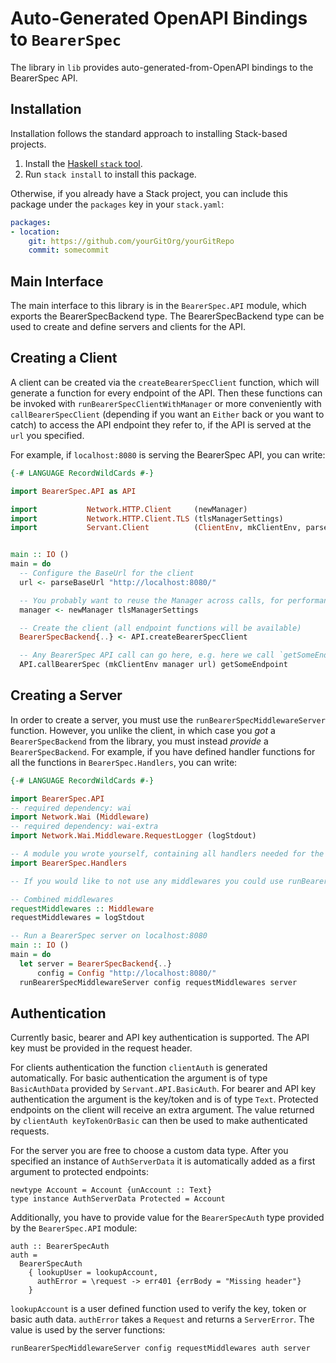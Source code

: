 # Auto-Generated OpenAPI Bindings to `BearerSpec`

The library in `lib` provides auto-generated-from-OpenAPI bindings to the BearerSpec API.

## Installation

Installation follows the standard approach to installing Stack-based projects.

1. Install the [Haskell `stack` tool](http://docs.haskellstack.org/en/stable/README).
2. Run `stack install` to install this package.

Otherwise, if you already have a Stack project, you can include this package under the `packages` key in your `stack.yaml`:
```yaml
packages:
- location:
    git: https://github.com/yourGitOrg/yourGitRepo
    commit: somecommit
```

## Main Interface

The main interface to this library is in the `BearerSpec.API` module, which exports the BearerSpecBackend type. The BearerSpecBackend
type can be used to create and define servers and clients for the API.

## Creating a Client

A client can be created via the `createBearerSpecClient` function, which will generate a function for every endpoint of the API.
Then these functions can be invoked with `runBearerSpecClientWithManager` or more conveniently with `callBearerSpecClient`
(depending if you want an `Either` back or you want to catch) to access the API endpoint they refer to, if the API is served
at the `url` you specified.

For example, if `localhost:8080` is serving the BearerSpec API, you can write:

```haskell
{-# LANGUAGE RecordWildCards #-}

import BearerSpec.API as API

import           Network.HTTP.Client     (newManager)
import           Network.HTTP.Client.TLS (tlsManagerSettings)
import           Servant.Client          (ClientEnv, mkClientEnv, parseBaseUrl)


main :: IO ()
main = do
  -- Configure the BaseUrl for the client
  url <- parseBaseUrl "http://localhost:8080/"

  -- You probably want to reuse the Manager across calls, for performance reasons
  manager <- newManager tlsManagerSettings

  -- Create the client (all endpoint functions will be available)
  BearerSpecBackend{..} <- API.createBearerSpecClient

  -- Any BearerSpec API call can go here, e.g. here we call `getSomeEndpoint`
  API.callBearerSpec (mkClientEnv manager url) getSomeEndpoint
```

## Creating a Server

In order to create a server, you must use the `runBearerSpecMiddlewareServer` function. However, you unlike the client, in which case you *got* a `BearerSpecBackend`
from the library, you must instead *provide* a `BearerSpecBackend`. For example, if you have defined handler functions for all the
functions in `BearerSpec.Handlers`, you can write:

```haskell
{-# LANGUAGE RecordWildCards #-}

import BearerSpec.API
-- required dependency: wai
import Network.Wai (Middleware)
-- required dependency: wai-extra
import Network.Wai.Middleware.RequestLogger (logStdout)

-- A module you wrote yourself, containing all handlers needed for the BearerSpecBackend type.
import BearerSpec.Handlers

-- If you would like to not use any middlewares you could use runBearerSpecServer instead

-- Combined middlewares
requestMiddlewares :: Middleware
requestMiddlewares = logStdout

-- Run a BearerSpec server on localhost:8080
main :: IO ()
main = do
  let server = BearerSpecBackend{..}
      config = Config "http://localhost:8080/"
  runBearerSpecMiddlewareServer config requestMiddlewares server
```

## Authentication

Currently basic, bearer and API key authentication is supported. The API key must be provided
in the request header.

For clients authentication the function `clientAuth` is generated automatically. For basic
authentication the argument is of type `BasicAuthData` provided by `Servant.API.BasicAuth`.
For bearer and API key authentication the argument is the key/token and is of type `Text`.
Protected endpoints on the client will receive an extra argument. The value returned by
`clientAuth keyTokenOrBasic` can then be used to make authenticated requests.

For the server you are free to choose a custom data type. After you specified an instance of
`AuthServerData` it is automatically added as a first argument to protected endpoints:

```
newtype Account = Account {unAccount :: Text}
type instance AuthServerData Protected = Account
```

Additionally, you have to provide value for the `BearerSpecAuth` type provided by the
`BearerSpec.API` module:

```
auth :: BearerSpecAuth
auth =
  BearerSpecAuth
    { lookupUser = lookupAccount,
      authError = \request -> err401 {errBody = "Missing header"}
    }
```

`lookupAccount` is a user defined function used to verify the key, token or basic auth data.
`authError` takes a `Request` and returns a `ServerError`. The value is used by the server
functions:

```
runBearerSpecMiddlewareServer config requestMiddlewares auth server
```
